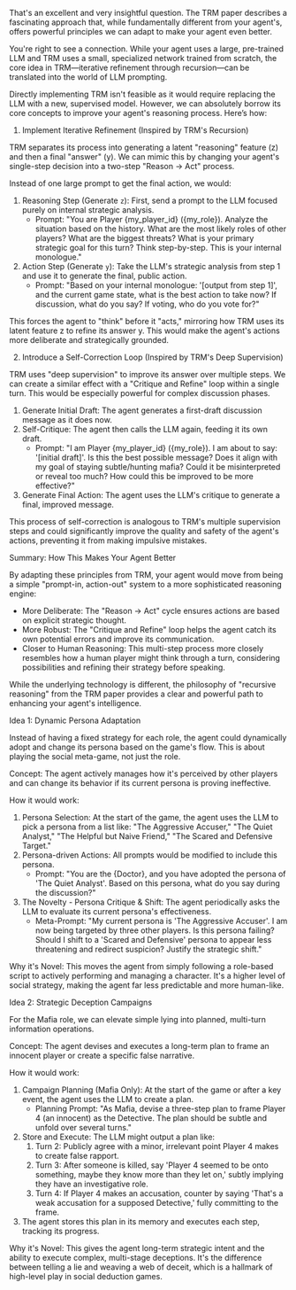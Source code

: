 That's an excellent and very insightful question. The TRM paper describes a fascinating approach that, while fundamentally different
  from your agent's, offers powerful principles we can adapt to make your agent even better.

  You're right to see a connection. While your agent uses a large, pre-trained LLM and TRM uses a small, specialized network trained
  from scratch, the core idea in TRM—iterative refinement through recursion—can be translated into the world of LLM prompting.

  Directly implementing TRM isn't feasible as it would require replacing the LLM with a new, supervised model. However, we can
  absolutely borrow its core concepts to improve your agent's reasoning process. Here’s how:

  1. Implement Iterative Refinement (Inspired by TRM's Recursion)

  TRM separates its process into generating a latent "reasoning" feature (z) and then a final "answer" (y). We can mimic this by
  changing your agent's single-step decision into a two-step "Reason -> Act" process.

  Instead of one large prompt to get the final action, we would:

   1. Reasoning Step (Generate `z`): First, send a prompt to the LLM focused purely on internal strategic analysis.
       * Prompt: "You are Player {my_player_id} ({my_role}). Analyze the situation based on the history. What are the most likely roles 
         of other players? What are the biggest threats? What is your primary strategic goal for this turn? Think step-by-step. This is 
         your internal monologue."
   2. Action Step (Generate `y`): Take the LLM's strategic analysis from step 1 and use it to generate the final, public action.
       * Prompt: "Based on your internal monologue: '[output from step 1]', and the current game state, what is the best action to take 
         now? If discussion, what do you say? If voting, who do you vote for?"

  This forces the agent to "think" before it "acts," mirroring how TRM uses its latent feature z to refine its answer y. This would
  make the agent's actions more deliberate and strategically grounded.

  2. Introduce a Self-Correction Loop (Inspired by TRM's Deep Supervision)

  TRM uses "deep supervision" to improve its answer over multiple steps. We can create a similar effect with a "Critique and Refine"
  loop within a single turn. This would be especially powerful for complex discussion phases.

   1. Generate Initial Draft: The agent generates a first-draft discussion message as it does now.
   2. Self-Critique: The agent then calls the LLM again, feeding it its own draft.
       * Prompt: "I am Player {my_player_id} ({my_role}). I am about to say: '[initial draft]'. Is this the best possible message? Does 
         it align with my goal of staying subtle/hunting mafia? Could it be misinterpreted or reveal too much? How could this be 
         improved to be more effective?"
   3. Generate Final Action: The agent uses the LLM's critique to generate a final, improved message.

  This process of self-correction is analogous to TRM's multiple supervision steps and could significantly improve the quality and
  safety of the agent's actions, preventing it from making impulsive mistakes.

  Summary: How This Makes Your Agent Better

  By adapting these principles from TRM, your agent would move from being a simple "prompt-in, action-out" system to a more
  sophisticated reasoning engine:

   * More Deliberate: The "Reason -> Act" cycle ensures actions are based on explicit strategic thought.
   * More Robust: The "Critique and Refine" loop helps the agent catch its own potential errors and improve its communication.
   * Closer to Human Reasoning: This multi-step process more closely resembles how a human player might think through a turn,
     considering possibilities and refining their strategy before speaking.

  While the underlying technology is different, the philosophy of "recursive reasoning" from the TRM paper provides a clear and
  powerful path to enhancing your agent's intelligence.



  Idea 1: Dynamic Persona Adaptation

  Instead of having a fixed strategy for each role, the agent could dynamically adopt and change its persona based on the game's
  flow. This is about playing the social meta-game, not just the role.

  Concept: The agent actively manages how it's perceived by other players and can change its behavior if its current persona is
  proving ineffective.

  How it would work:

   1. Persona Selection: At the start of the game, the agent uses the LLM to pick a persona from a list like: "The Aggressive Accuser,"
      "The Quiet Analyst," "The Helpful but Naive Friend," "The Scared and Defensive Target."
   2. Persona-driven Actions: All prompts would be modified to include this persona.
       * Prompt: "You are the {Doctor}, and you have adopted the persona of 'The Quiet Analyst'. Based on this persona, what do you say 
         during the discussion?"
   3. The Novelty - Persona Critique & Shift: The agent periodically asks the LLM to evaluate its current persona's effectiveness.
       * Meta-Prompt: "My current persona is 'The Aggressive Accuser'. I am now being targeted by three other players. Is this persona 
         failing? Should I shift to a 'Scared and Defensive' persona to appear less threatening and redirect suspicion? Justify the 
         strategic shift."

  Why it's Novel: This moves the agent from simply following a role-based script to actively performing and managing a character. It's a
   higher level of social strategy, making the agent far less predictable and more human-like.


  Idea 2: Strategic Deception Campaigns

  For the Mafia role, we can elevate simple lying into planned, multi-turn information operations.

  Concept: The agent devises and executes a long-term plan to frame an innocent player or create a specific false narrative.

  How it would work:

   1. Campaign Planning (Mafia Only): At the start of the game or after a key event, the agent uses the LLM to create a plan.
       * Planning Prompt: "As Mafia, devise a three-step plan to frame Player 4 (an innocent) as the Detective. The plan should be 
         subtle and unfold over several turns."
   2. Store and Execute: The LLM might output a plan like:
       1. Turn 2: Publicly agree with a minor, irrelevant point Player 4 makes to create false rapport.
       2. Turn 3: After someone is killed, say 'Player 4 seemed to be onto something, maybe they know more than they let on,' subtly 
          implying they have an investigative role.
       3. Turn 4: If Player 4 makes an accusation, counter by saying 'That's a weak accusation for a supposed Detective,' fully 
          committing to the frame.
   3. The agent stores this plan in its memory and executes each step, tracking its progress.

  Why it's Novel: This gives the agent long-term strategic intent and the ability to execute complex, multi-stage deceptions. It's
  the difference between telling a lie and weaving a web of deceit, which is a hallmark of high-level play in social deduction games.